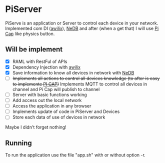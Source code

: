 # PiServer
PiServe is an application or Server to control each device in your network.<br>
Implemented com DI ([awilix](https://github.com/jeffijoe/awilix)), [NeDB](https://github.com/louischatriot/nedb) and after (when a get that) I will use [Pi Cap](https://www.bareconductive.com/shop/pi-cap/) like physics button.

## Will be implement
- [x] RAML with RestFul of APIs
- [x] Dependency Injection with [awilix](https://github.com/jeffijoe/awilix)
- [X] Save information to know all devices in network with [NeDB](https://github.com/louischatriot/nedb)
- [ ] ~~Implements all actions to control all devices knowledge (to after is easy to implemente [PI CAP](https://www.bareconductive.com/shop/pi-cap/))~~ Implements MQTT to control all devices in channel and Pi Cap will publish to channel
- [ ] Server with basic functions working
- [ ] Add access out the local network
- [ ] Access the application in any browser
- [ ] Implements update of code in PiServer and Devices
- [ ] Store each data of use of devices in network 

Maybe I didn't forget nothing!

## Running
To run the application use the file "app.sh" with or without option -r.
